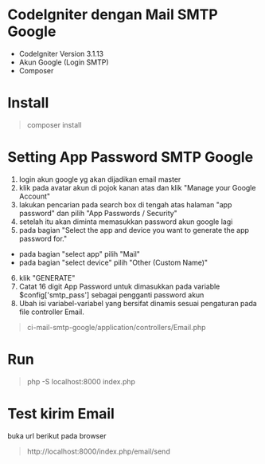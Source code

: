 # CodeIgniter dengan Mail SMTP Google
- CodeIgniter Version 3.1.13
- Akun Google (Login SMTP)
- Composer

# Install
> composer install

# Setting App Password SMTP Google
1. login akun google yg akan dijadikan email master 
2. klik pada avatar akun di pojok kanan atas dan klik "Manage your Google Account"
3. lakukan pencarian pada search box di tengah atas halaman "app password" dan pilih "App Passwords / Security"
4. setelah itu akan diminta memasukkan password akun google lagi
5. pada bagian "Select the app and device you want to generate the app password for." 
  - pada bagian "select app" pilih "Mail"
  - pada bagian "select device" pilih "Other (Custom Name)"
6. klik "GENERATE"
7. Catat 16 digit App Password untuk dimasukkan pada variable $config['smtp_pass'] sebagai pengganti password akun
8. Ubah isi variabel-variabel yang bersifat dinamis sesuai pengaturan pada file controller Email.
> ci-mail-smtp-google/application/controllers/Email.php

# Run
> php -S localhost:8000 index.php

# Test kirim Email
buka url berikut pada browser
> http://localhost:8000/index.php/email/send
